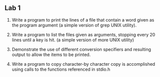 ## Lab 1


1. Write a program to print the lines of a file that contain a word given as the program argument (a simple version of grep UNIX utility).


2. Write a program to list the files given as arguments, stopping every 20 lines until a key is hit. (a simple version of more UNIX utility)


3.  Demonstrate the use of different conversion specifiers and resulting output to allow the items to be printed. 


4. Write a program to copy character-by character copy is accomplished using calls to the functions referenced in stdio.h
